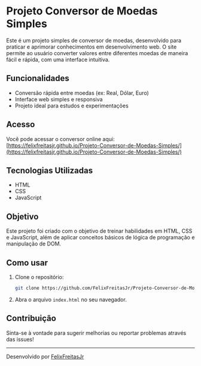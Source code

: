 # Projeto Conversor de Moedas Simples

Este é um projeto simples de conversor de moedas, desenvolvido para praticar e aprimorar conhecimentos em desenvolvimento web. O site permite ao usuário converter valores entre diferentes moedas de maneira fácil e rápida, com uma interface intuitiva.

## Funcionalidades

- Conversão rápida entre moedas (ex: Real, Dólar, Euro)
- Interface web simples e responsiva
- Projeto ideal para estudos e experimentações

## Acesso

Você pode acessar o conversor online aqui:  
[https://felixfreitasjr.github.io/Projeto-Conversor-de-Moedas-Simples/](https://felixfreitasjr.github.io/Projeto-Conversor-de-Moedas-Simples/)

## Tecnologias Utilizadas

- HTML
- CSS
- JavaScript

## Objetivo

Este projeto foi criado com o objetivo de treinar habilidades em HTML, CSS e JavaScript, além de aplicar conceitos básicos de lógica de programação e manipulação de DOM.

## Como usar

1. Clone o repositório:
   ```bash
   git clone https://github.com/FelixFreitasJr/Projeto-Conversor-de-Moedas-Simples.git
   ```
2. Abra o arquivo `index.html` no seu navegador.

## Contribuição

Sinta-se à vontade para sugerir melhorias ou reportar problemas através das issues!

---

Desenvolvido por [FelixFreitasJr](https://github.com/FelixFreitasJr)
